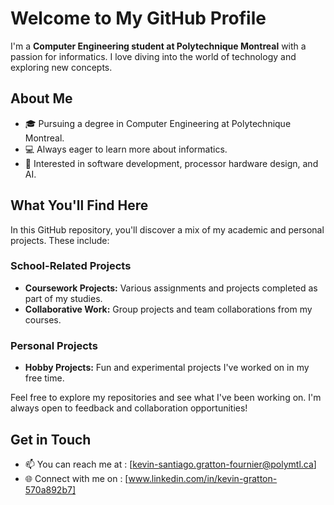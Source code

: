 
# Welcome to My GitHub Profile

I'm a **Computer Engineering student at Polytechnique Montreal** with a passion for informatics. I love diving into the world of technology and exploring new concepts.

## About Me

- 🎓 Pursuing a degree in Computer Engineering at Polytechnique Montreal.
- 💻 Always eager to learn more about informatics.
- 🌱 Interested in software development, processor hardware design, and AI.

## What You'll Find Here

In this GitHub repository, you'll discover a mix of my academic and personal projects. These include:

### School-Related Projects

- **Coursework Projects:** Various assignments and projects completed as part of my studies.
- **Collaborative Work:** Group projects and team collaborations from my courses.

### Personal Projects

- **Hobby Projects:** Fun and experimental projects I've worked on in my free time.

Feel free to explore my repositories and see what I've been working on. I'm always open to feedback and collaboration opportunities!

## Get in Touch

- 📫 You can reach me at : [kevin-santiago.gratton-fournier@polymtl.ca]
- 🌐 Connect with me on : [www.linkedin.com/in/kevin-gratton-570a892b7]
